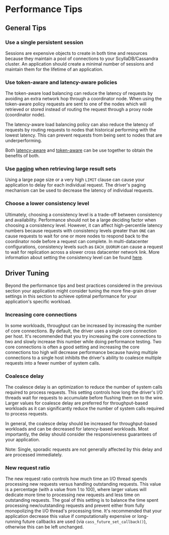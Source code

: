 # Performance Tips

## General Tips

### Use a single persistent session

Sessions are expensive objects to create in both time and resources because they
maintain a pool of connections to your ScyllaDB/Cassandra cluster. An application should
create a minimal number of sessions and maintain them for the lifetime of an
application.

### Use token-aware and latency-aware policies

The token-aware load balancing can reduce the latency of requests by avoiding an
extra network hop through a coordinator node. When using the token-aware policy
requests are sent to one of the nodes which will retrieved or stored instead of
routing the request through a proxy node (coordinator node).

The latency-aware load balancing policy can also reduce the latency of requests
by routing requests to nodes that historical performing with the lowest latency.
This can prevent requests from being sent to nodes that are underperforming.

Both [latency-aware] and [token-aware] can be use together to obtain the benefits of
both.

### Use [paging] when retrieving large result sets

Using a large page size or a very high `LIMIT` clause can cause your application
to delay for each individual request. The driver's paging mechanism can be used
to decrease the latency of individual requests.

### Choose a lower consistency level

Ultimately, choosing a consistency level is a trade-off between consistency and
availability. Performance should not be a large deciding factor when choosing a
consistency level. However, it can affect high-percentile latency numbers
because requests with consistency levels greater than `ONE` can cause requests
to wait for one or more nodes to respond back to the coordinator node before a
request can complete. In multi-datacenter configurations, consistency levels such as
`EACH_QUORUM` can cause a request to wait for replication across a slower cross
datacenter network link.  More information about setting the consistency level
can be found [here](https://cpp-rs-driver.docs.scylladb.com/stable/topics/basics/consistency/).

## Driver Tuning

Beyond the performance tips and best practices considered in the previous
section your application might consider tuning the more fine-grain driver
settings in this section to achieve optimal performance for your application's
specific workload.

### Increasing core connections

In some workloads, throughput can be increased by increasing the number of core
connections. By default, the driver uses a single core connection per host. It's
recommended that you try increasing the core connections to two and slowly
increase this number while doing performance testing. Two core connections is
often a good setting and increasing the core connections too high will decrease
performance because having multiple connections to a single host inhibits the
driver's ability to coalesce multiple requests into a fewer number of system
calls.

### Coalesce delay

The coalesce delay is an optimization to reduce the number of system calls
required to process requests. This setting controls how long the driver's I/O
threads wait for requests to accumulate before flushing them on to the wire.
Larger values for coalesce delay are preferred for throughput-based workloads as
it can significantly reduce the number of system calls required to process
requests.

In general, the coalesce delay should be increased for throughput-based
workloads and can be decreased for latency-based workloads. Most importantly,
the delay should consider the responsiveness guarantees of your application.

Note: Single, sporadic requests are not generally affected by this delay and
are processed immediately.

### New request ratio

The new request ratio controls how much time an I/O thread spends processing new
requests versus handling outstanding requests. This value is a percentage (with
a value from 1 to 100), where larger values will dedicate more time to
processing new requests and less time on outstanding requests. The goal of this
setting is to balance the time spent processing new/outstanding requests and
prevent either from fully monopolizing the I/O thread's processing time. It's
recommended that your application decrease this value if computationally
expensive or long-running future callbacks are used (via
`cass_future_set_callback()`), otherwise this can be left unchanged.

[token-aware]: https://cpp-rs-driver.docs.scylladb.com/stable/topics/configuration/load-balancing#latency-aware-routing
[latency-aware]: https://cpp-rs-driver.docs.scylladb.com/stable/topics/configuration/load-balancing#token-aware-routing
[paging]: https://cpp-rs-driver.docs.scylladb.com/stable/topics/basics/handling-results#paging
